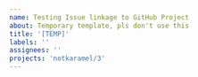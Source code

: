 ```yaml
---
name: Testing Issue linkage to GitHub Project
about: Temporary template, pls don't use this 
title: '[TEMP]'
labels: ''
assignees: ''
projects: 'notkaramel/3'
---
```



